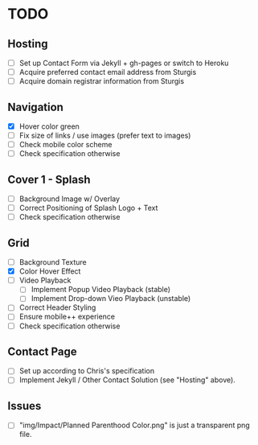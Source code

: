 # TODO

## Hosting

- [ ] Set up Contact Form via Jekyll + gh-pages or switch to Heroku
- [ ] Acquire preferred contact email address from Sturgis
- [ ] Acquire domain registrar information from Sturgis

## Navigation

- [x] Hover color green 
- [ ] Fix size of links / use images (prefer text to images)
- [ ] Check mobile color scheme
- [ ] Check specification otherwise

## Cover 1 - Splash

- [ ] Background Image w/ Overlay
- [ ] Correct Positioning of Splash Logo + Text
- [ ] Check specification otherwise

## Grid

- [ ] Background Texture
- [x] Color Hover Effect
- [ ] Video Playback 
  - [ ] Implement Popup Video Playback (stable)
  - [ ] Implement Drop-down Vieo Playback (unstable)
- [ ] Correct Header Styling
- [ ] Ensure mobile++ experience
- [ ] Check specification otherwise

## Contact Page

- [ ] Set up according to Chris's specification
- [ ] Implement Jekyll / Other Contact Solution (see "Hosting" above).

## Issues

- [ ] "img/Impact/Planned Parenthood Color.png" is just a transparent png file.